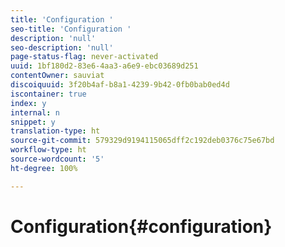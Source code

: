 ```yaml
---
title: 'Configuration '
seo-title: 'Configuration '
description: 'null'
seo-description: 'null'
page-status-flag: never-activated
uuid: 1bf180d2-83e6-4aa3-a6e9-ebc03689d251
contentOwner: sauviat
discoiquuid: 3f20b4af-b8a1-4239-9b42-0fb0bab0ed4d
iscontainer: true
index: y
internal: n
snippet: y
translation-type: ht
source-git-commit: 579329d9194115065dff2c192deb0376c75e67bd
workflow-type: ht
source-wordcount: '5'
ht-degree: 100%

---
```



# Configuration{#configuration}

